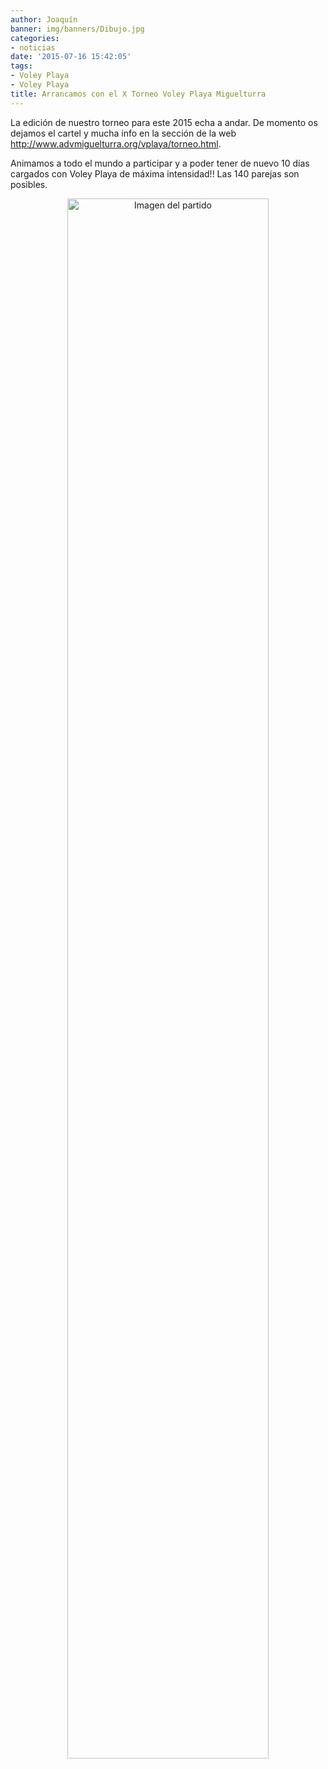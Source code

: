 ```yaml
---
author: Joaquín
banner: img/banners/Dibujo.jpg
categories:
- noticias
date: '2015-07-16 15:42:05'
tags:
- Voley Playa
- Voley Playa
title: Arrancamos con el X Torneo Voley Playa Miguelturra
---
```


La edición de nuestro torneo para este 2015 echa a andar. De momento os dejamos el cartel y mucha info en la sección de la web http://www.advmiguelturra.org/vplaya/torneo.html.

Animamos a todo el mundo a participar y a poder tener de nuevo 10 días cargados con Voley Playa de máxima intensidad!! Las 140 parejas son posibles.

<center>
<a target="_new" href="http://www.advmiguelturra.org/img/banners/Dibujo.jpg"> 
<img alt="Imagen del partido" width="80%" align="center" src="http://www.advmiguelturra.org/img/banners/Dibujo.jpg"/> </a> </center>



